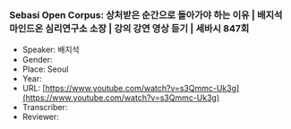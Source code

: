 ### Sebasi Open Corpus: 상처받은 순간으로 돌아가야 하는 이유 | 배지석 마인드온 심리연구소 소장 | 강의 강연 영상 듣기 | 세바시 847회

- Speaker: 배지석
- Gender: 
- Place: Seoul
- Year: 
- URL: [https://www.youtube.com/watch?v=s3Qmmc-Uk3g](https://www.youtube.com/watch?v=s3Qmmc-Uk3g)
- Transcriber: 
- Reviewer: 


